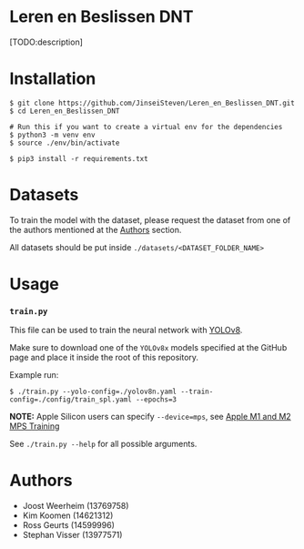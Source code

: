 # Leren en Beslissen DNT

[TODO:description]

# Installation

```
$ git clone https://github.com/JinseiSteven/Leren_en_Beslissen_DNT.git
$ cd Leren_en_Beslissen_DNT

# Run this if you want to create a virtual env for the dependencies
$ python3 -m venv env
$ source ./env/bin/activate

$ pip3 install -r requirements.txt
```

# Datasets

To train the model with the dataset, please request the dataset from one of the
authors mentioned at the [Authors](#authors) section.

All datasets should be put inside `./datasets/<DATASET_FOLDER_NAME>`

# Usage

### `train.py`

This file can be used to train the neural network with [YOLOv8](https://github.com/ultralytics/ultralytics).

Make sure to download one of the `YOLOv8x` models specified at the GitHub page
and place it inside the root of this repository.

Example run:

```
$ ./train.py --yolo-config=./yolov8n.yaml --train-config=./config/train_spl.yaml --epochs=3
```

**NOTE:** Apple Silicon users can specify `--device=mps`, see [Apple M1 and M2 MPS Training](https://docs.ultralytics.com/modes/train/#apple-m1-and-m2-mps-training)

See `./train.py --help` for all possible arguments.

# Authors

- Joost Weerheim (13769758)
- Kim Koomen (14621312)
- Ross Geurts (14599996)
- Stephan Visser (13977571)
